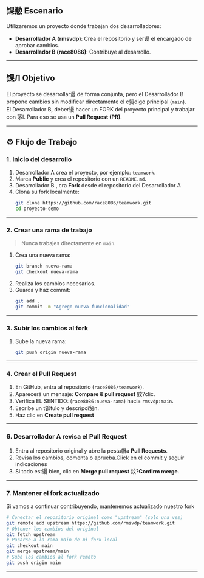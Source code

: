 ## 馃懃 Escenario

Utilizaremos un proyecto donde trabajan dos desarrolladores:

- **Desarrollador A (rmsvdp)**: Crea el repositorio y ser谩 el encargado de aprobar cambios.
- **Desarrollador B (race8086)**: Contribuye al desarrollo.

---

## 馃Л Objetivo

El proyecto se desarrollar谩 de forma conjunta, pero el Desarrollador B propone cambios sin modificar directamente el c贸digo principal (`main`).  
El Desarrollador B, deber谩 hacer un FORK del proyecto principal y trabajar con 茅l.
Para eso se usa un **Pull Request (PR)**.

---

## :gear: Flujo de Trabajo

### 1. Inicio del desarrollo
1. Desarrollador A crea el proyecto, por ejemplo: `teamwork`.
2. Marca **Public** y crea el repositorio con un `README.md`.
3. Desarrollador B , cra **Fork** desde el repositorio del Desarrollador A
4. Clona su fork localmente:
   ```bash
   git clone https://github.com/race8086/teamwork.git
   cd proyecto-demo
   ```
---

### 2. Crear una rama de trabajo
> Nunca trabajes directamente en `main`.

1. Crea una nueva rama:
   ```bash
   git branch nueva-rama
   git checkout nueva-rama
   ```
2. Realiza los cambios necesarios.
3. Guarda y haz commit:
   ```bash
   git add .
   git commit -m "Agrego nueva funcionalidad"
   ```
---

### 3. Subir los cambios al fork
1. Sube la nueva rama:
   ```bash
   git push origin nueva-rama
   ```
---

### 4. Crear el Pull Request
1. En GitHub, entra al repositorio  (`race8086/teamwork`).
2. Aparecerá un mensaje: **Compare & pull request** 鈫?clic.
3. Verifica EL SENTIDO: (`race8086:nueva-rama`) hacia `rmsvdp:main`.
4. Escribe un t铆tulo y descripci贸n.
5. Haz clic en **Create pull request** 

---

### 6. Desarrollador A revisa el Pull Request
1. Entra al repositorio original y abre la pesta帽a **Pull Requests**.
2. Revisa los cambios, comenta o aprueba.Click en el commit y seguir indicaciones
3. Si todo est谩 bien, clic en **Merge pull request** 鈫?**Confirm merge**.

---

### 7. Mantener el fork actualizado

Si vamos a continuar contribuyendo, mantenemos actualizado nuestro fork
```bash
# Conectar el repositorio original como "upstream" (solo una vez)
git remote add upstream https://github.com/rmsvdp/teamwork.git
# Obtener los cambios del original
git fetch upstream
# Pasarse a la rama main de mi fork local
git checkout main
git merge upstream/main
# Subo los cambios al fork remoto
git push origin main
```

---